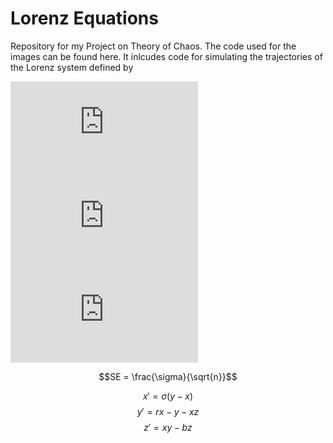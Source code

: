 # Lorenz Equations

Repository for my Project on Theory of Chaos. The code used for the images can be found here. It inlcudes code for simulating the trajectories of the Lorenz system defined by 

![equation](https://latex.codecogs.com/gif.latex?x%27%20%3D%20%5Csigma%20%28y-x%29)  
![equation](https://latex.codecogs.com/gif.latex?y%27%20%3D%20rx%20-%20y%20-xz)  
![equation](https://latex.codecogs.com/gif.latex?z%27%20%3D%20xy%20-%20bz)


```math
SE = \frac{\sigma}{\sqrt{n}}
```

$$
x' = \sigma (y-x)
$$
$$
y' = rx - y -xz
$$
$$
z' = xy - bz
$$
